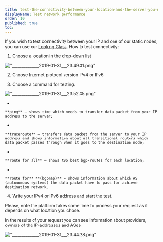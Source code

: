 ```yaml
---
title: test-the-connectivity-between-your-location-and-the-server-you-want-to-buy
displayName: Test network performance
order: 10
published: true
toc:
---
```


If you wish to test connectivity between your IP and one of our static nodes, you can use our [Looking Glass](\"http://lg.gcorelabs.com/\"). How to test connectivity:


1. Choose a location in the drop-down list


![\"______________2019-01-31___23.49.31.png\"](\"https://support.gcore.com/hc/article_attachments/360001814338/______________2019-01-31___23.49.31.png\")


2. Choose Internet protocol version IPv4 or IPv6


3. Choose a command for testing.


![\"______________2019-01-31___23.52.35.png\"](\"https://support.gcore.com/hc/article_attachments/360001814378/______________2019-01-31___23.52.35.png\")


*

    **ping** – shows time which needs to transfer data packet from your IP address to the server;
 
*

    **traceroute** – transfers data packet from the server to your IP address and shows information about all transitional routers which data packet passes through when it goes to the destination node;
    
*

    **route for all** – shows two best bgp-routes for each location;
    
*

    **route for** **(bgpmap)** – shows information about which AS (autonomous systems) the data packet have to pass for achieve destination network.


4. Write your IPv4 or IPv6 address and start the test.


Please, note the platform takes some time to process your request as it depends on what location you chose.


In the results of your request you can see information about providers, owners of the IP-addresses and ASes.


![\"______________2019-01-31___23.44.28.png\"](\"https://support.gcore.com/hc/article_attachments/360001731397/______________2019-01-31___23.44.28.png\")